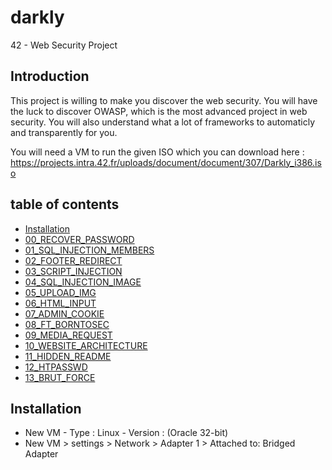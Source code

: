 # darkly
42 - Web Security Project

## Introduction

This project is willing to make you discover the web security. You will have the luck to discover OWASP, which is the most advanced project in web security. You will also understand what a lot of frameworks to automaticly and transparently for you.

You will need a VM to run the given ISO which you can download here : 
https://projects.intra.42.fr/uploads/document/document/307/Darkly_i386.iso

## table of contents
* [Installation](#installation)
* [00_RECOVER_PASSWORD](https://github.com/tillderoquefeuil/darkly/blob/master/00_RECOVER_PASSWORD/Ressources/info.md)
* [01_SQL_INJECTION_MEMBERS](https://github.com/tillderoquefeuil/darkly/blob/master/01_SQL_INJECTION_MEMBERS/Ressources/info.md)
* [02_FOOTER_REDIRECT](https://github.com/tillderoquefeuil/darkly/blob/master/02_FOOTER_REDIRECT/Ressources/info.md)
* [03_SCRIPT_INJECTION](https://github.com/tillderoquefeuil/darkly/blob/master/03_SCRIPT_INJECTION/Ressources/info.md)
* [04_SQL_INJECTION_IMAGE](https://github.com/tillderoquefeuil/darkly/blob/master/04_SQL_INJECTION_IMAGE/Ressources/info.md)
* [05_UPLOAD_IMG](https://github.com/tillderoquefeuil/darkly/blob/master/05_UPLOAD_IMG/Ressources/info.md)
* [06_HTML_INPUT](https://github.com/tillderoquefeuil/darkly/blob/master/06_HTML_INPUT/Ressources/info.md)
* [07_ADMIN_COOKIE](https://github.com/tillderoquefeuil/darkly/blob/master/07_ADMIN_COOKIE/Ressources/info.md)
* [08_FT_BORNTOSEC](https://github.com/tillderoquefeuil/darkly/blob/master/08_FT_BORNTOSEC/Ressources/info.md)
* [09_MEDIA_REQUEST](https://github.com/tillderoquefeuil/darkly/blob/master/09_MEDIA_REQUEST/Ressources/info.md)
* [10_WEBSITE_ARCHITECTURE](https://github.com/tillderoquefeuil/darkly/blob/master/10_WEBSITE_ARCHITECTURE/Ressources/info.md)
* [11_HIDDEN_README](https://github.com/tillderoquefeuil/darkly/blob/master/11_HIDDEN_README/Ressources/info.md)
* [12_HTPASSWD](https://github.com/tillderoquefeuil/darkly/blob/master/12_HTPASSWD/Ressources/info.md)
* [13_BRUT_FORCE](https://github.com/tillderoquefeuil/darkly/blob/master/13_BRUT_FORCE/Ressources/info.md)

## Installation <a id="installation"></a>
- New VM - Type : Linux - Version : (Oracle 32-bit)
- New VM > settings > Network > Adapter 1 > Attached to: Bridged Adapter